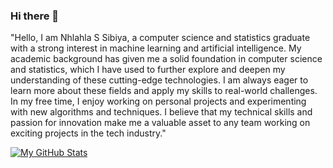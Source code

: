 ### Hi there 👋

"Hello, I am Nhlahla S Sibiya, a computer science and statistics graduate with a strong interest in machine learning and artificial intelligence. My academic background has given me a solid foundation in computer science and statistics, which I have used to further explore and deepen my understanding of these cutting-edge technologies. I am always eager to learn more about these fields and apply my skills to real-world challenges. In my free time, I enjoy working on personal projects and experimenting with new algorithms and techniques. I believe that my technical skills and passion for innovation make me a valuable asset to any team working on exciting projects in the tech industry."

[![My GitHub Stats](https://github-readme-stats.vercel.app/api/?username=Nhlahla&count_private=true&theme=tokyonight&showicons=true)]()
